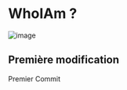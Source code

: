# WhoIAm ? 
![image](http://www.hackthebox.eu/badge/image/200116)

## Première modification 

Premier Commit
